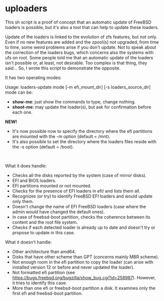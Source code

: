 # uploaders

This sh script is a proof of concept that an automatic update of FreeBSD loaders is possible, but it's also a tool that can help to update these loaders.

Update of the loaders is linked to the evolution of zfs features, but not only.
Even if no new features are added and the zpool(s) not upgraded, from time to time, some weird problems arise if you don't update.
Not to speak about the correction of the loaders bugs, which concerns also the systems with ufs on root.
Some people told me that an automatic update of the loaders isn't possible or, at least, not desirable.
Too complex is that thing, they said... So, I wrote this script to demonstrate the opposite.

It has two operating modes:  

Usage: loaders-update mode [-m efi_mount_dir] [-s loaders_source_dir]  
mode can be:  
* **show-me**: just show the commands to type, change nothing.  
* **shoot-me**: may update the loader(s), but ask for confirmation before each one.

**NEW!**
* It's now possible now to specify the directory where the efi partitions are mounted with the -m option (default = /mnt).
* It's also possible to set the directory where the loaders files reside with the -s option (default = /boot).

<br />
    
What it does handle:
- Checks all the disks reported by the system (case of mirror disks).
- EFI and BIOS loaders.
- EFI partitions mounted or not mounted.
- Checks for the presence of EFI loaders in efi/ and lists them all.
- Recognizes (or try) to identify FreeBSD EFI loaders and would update only them.
- Doesn't change the name of EFI FreeBSD loaders (case where the admin would have changed the default ones).
- In case of freebsd-boot partition, checks the coherence between its content and the root file system.
- Checks if each detected loader is already up to date and doesn't try or propose to update in this case.
  
What it doesn't handle:
- Other architecture than amd64.
- Disks that have other scheme than GPT (concerns mainly MBR scheme).
- Not enough room in the efi partition to copy the loader (can arise with installed version 12 or before and never updated the loader).
- Not formatted efi partition (see https://bugs.freebsd.org/bugzilla/show_bug.cgi?id=258987). However, it tries to identify this case.
- More than one efi or freebsd-boot partition a disk. It examines only the first efi and freebsd-boot partition.

